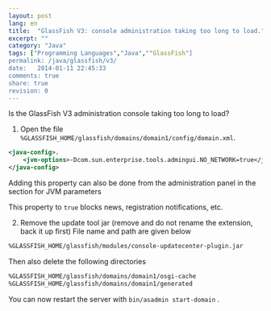 ```yaml
---
layout: post
lang: en
title:  "GlassFish V3: console administration taking too long to load."
excerpt: ""
category: "Java"
tags: ["Programming Languages","Java",""GlassFish"]
permalink: /java/glassfish/v3/
date:   2014-01-11 22:45:33
comments: true
share: true
revision: 0
---
```



Is the GlassFish V3 administration console taking too long to load?

1. Open the file `%GLASSFISH_HOME/glassfish/domains/domain1/config/domain.xml`.

 ```xml
<java-config>. 
     <jvm-options>-Dcom.sun.enterprise.tools.admingui.NO_NETWORK=true</jvm-options>
</java-config> 
```

Adding this property can also be done from the administration panel in the section for JVM parameters 

This property to `true` blocks news, registration notifications, etc.

2. Remove the update tool jar (remove and do not rename the extension, back it up first)
File name and path are given below

```bash
%GLASSFISH_HOME/glassfish/modules/console-updatecenter-plugin.jar
```

Then also delete the following directories

```bash
%GLASSFISH_HOME/glassfish/domains/domain1/osgi-cache
%GLASSFISH_HOME/glassfish/domains/domain1/generated
```

You can now restart the server with `bin/asadmin start-domain` .

